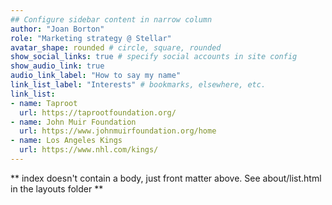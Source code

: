 ```yaml
---
## Configure sidebar content in narrow column
author: "Joan Borton"
role: "Marketing strategy @ Stellar"
avatar_shape: rounded # circle, square, rounded
show_social_links: true # specify social accounts in site config
show_audio_link: true
audio_link_label: "How to say my name"
link_list_label: "Interests" # bookmarks, elsewhere, etc.
link_list:
- name: Taproot
  url: https://taprootfoundation.org/
- name: John Muir Foundation
  url: https://www.johnmuirfoundation.org/home
- name: Los Angeles Kings
  url: https://www.nhl.com/kings/
---
```


** index doesn't contain a body, just front matter above.
See about/list.html in the layouts folder **
